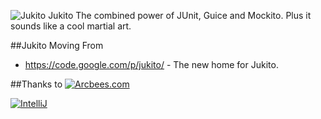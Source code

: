 ![Jukito](http://code.google.com/p/jukito/ "Jukito") Jukito
The combined power of JUnit, Guice and Mockito. Plus it sounds like a cool martial art.

##Jukito Moving From
* https://code.google.com/p/jukito/ - The new home for Jukito.


##Thanks to
[![Arcbees.com](http://arcbees-ads.appspot.com/ad.png)](http://arcbees.com)

[![IntelliJ](https://lh6.googleusercontent.com/--QIIJfKrjSk/UJJ6X-UohII/AAAAAAAAAVM/cOW7EjnH778/s800/banner_IDEA.png)](http://www.jetbrains.com/idea/index.html)
